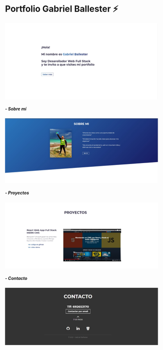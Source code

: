 # Portfolio Gabriel Ballester ⚡️ 
![captura](screenshots/Screenshot_1.jpg)
##### - Sobre mí
![captura](screenshots/Screenshot_2.jpg)
##### - Proyectos
![captura](screenshots/Screenshot_3.jpg)
##### - Contacto
![captura](screenshots/Screenshot_4.jpg)
